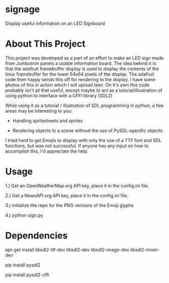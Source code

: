 # signage
Display useful information on an LED Signboard

About This Project
==================
This project was developed as a part of an effort to make an LED sign made from Jumbotron panels a usable information board.  The idea behind it is that the adafruit framebuffer display is used to display the contents of the linux framebuffer for the lower 64x64 pixels of the display.  The adafruit code then happy sends this off for rendering to the display.  I have some photos of this in action which I will upload later.  On it's own this code probably isn't all that useful, except maybe to act as a tutorial/illustration of using python to interface with a CFFI library (SDL2)

While using it as a tutorial / illustration of SDL programming in python, a few areas may be interesting to you:

- Handling spritesheets and sprites

- Rendering objects to a scene without the use of PySDL-specific objects

I tried hard to get Emojis to display with only the use of a TTF font and SDL functions, but was not successful.  If anyone has any input on how to accomplish this, I'd appreciate the help.

Usage
=====
1.) Get an OpenWeatherMap.org API key, place it in the config.ini file.

2.) Get a NewsAPI.org API key, place it in the config.ini file.

3.) Initialize the repo for the PNG versions of the Emoji glyphs

4.) python sign.py

Dependencies
============
apt-get install libsdl2-ttf-dev libsdl2-dev libsdl2-image-dev libsdl2-mixer-dev

pip install pysdl2

pip install pysdl2-cffi
